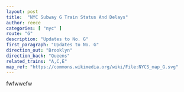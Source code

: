 ```yaml
---
layout: post
title:  "NYC Subway G Train Status And Delays"
author: reece
categories: [ "nyc" ]
route: "G"
description: "Updates to No. G"
first_paragraph: "Updates to No. G"
direction_out: "Brooklyn"
direction_back: "Queens"
related_trains: "A,C,E"
map_ref: "https://commons.wikimedia.org/wiki/File:NYCS_map_G.svg"
---
```


fwfwwefw
